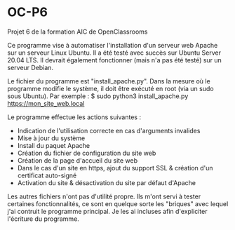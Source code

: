 # OC-P6
Projet 6 de la formation AIC de OpenClassrooms

Ce programme vise à automatiser l'installation d'un serveur web Apache sur un serveur Linux Ubuntu.
Il a été testé avec succès sur Ubuntu Server 20.04 LTS. 
Il devrait également fonctionner (mais n'a pas été testé) sur un serveur Debian.

Le fichier du programme est "install_apache.py".
Dans la mesure où le programme modifie le système, il doit être exécuté en root (via un sudo sous Ubuntu).
Par exemple :
$ sudo python3 install_apache.py https://mon_site_web.local

Le programme effectue les actions suivantes :
- Indication de l'utilisation correcte en cas d'arguments invalides
- Mise à jour du système
- Install du paquet Apache
- Création du fichier de configuration du site web
- Création de la page d'accueil du site web
- Dans le cas d'un site en https, ajout du support SSL & création d'un certificat auto-signé
- Activation du site & désactivation du site par défaut d'Apache

Les autres fichiers n'ont pas d'utilité propre. Ils m'ont servi à tester certaines fonctionnalités, 
ce sont en quelque sorte les "briques" avec lequel j'ai contruit le programme principal.
Je les ai incluses afin d'expliciter l'écriture du programme.
